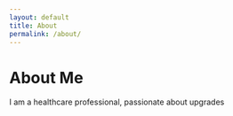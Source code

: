 ```yaml
---
layout: default
title: About
permalink: /about/
---
```

# About Me

I am a healthcare professional, passionate about upgrades

